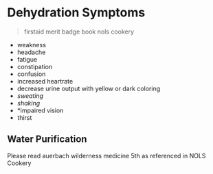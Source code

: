 # Dehydration Symptoms

> firstaid merit badge book
> nols cookery

- weakness
- headache
- fatigue
- constipation
- confusion
- increased heartrate
- decrease urine output with yellow or dark coloring
- *sweating*
- *shaking*
- *impaired vision
- thirst

## Water Purification

Please read auerbach wilderness medicine 5th as referenced in NOLS Cookery